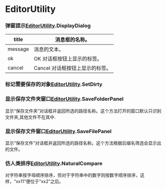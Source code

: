 # EditorUtility

### 弹窗提示[EditorUtility](EditorUtility.html).DisplayDialog

| title   | 消息框的名称。                  |
| ------- | ------------------------------- |
| message | 消息的文本。                    |
| ok      | OK 对话框按钮上显示的标签。     |
| cancel  | Cancel 对话框按钮上显示的标签。 |

### 标记需要保存的对象[EditorUtility](EditorUtility.html).SetDirty



### 显示保存文件夹窗口[EditorUtility](EditorUtility.html).SaveFolderPanel

显示“保存文件夹”对话框并返回所选的路径名称。这个方法打开的窗口默认只识别文件夹,其他文件不在其中.

### 显示保存文件窗口[EditorUtility](EditorUtility.html).SaveFilePanel

显示“保存文件”对话框并返回所选的路径名称。这个方法根据后缀名筛选会显示出的文件。

### 仿人类排序[EditorUtility](EditorUtility.html).NaturalCompare

对字符串按字母顺序排序，但对于字符串中的数字则按数字顺序排序，这样，“xx11”便位于“xx2”之后。